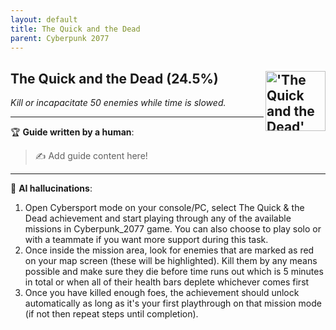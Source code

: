 ```yaml
---
layout: default
title: The Quick and the Dead
parent: Cyberpunk 2077
---
```


## The Quick and the Dead (24.5%) <img align="right" src="https://cdn.cloudflare.steamstatic.com/steamcommunity/public/images/apps/1091500/7d368314167adc79672ac5ccb090704352f7f733.jpg" alt="'The Quick and the Dead' achievement icon" width="96" height="96">

_Kill or incapacitate 50 enemies while time is slowed._

---

:trophy: **Guide written by a human**:

> :writing_hand: Add guide content here!

---

:robot: **AI hallucinations**:

1. Open Cybersport mode on your console/PC, select The Quick & the Dead achievement and start playing through any of the available missions in Cyberpunk_2077 game. You can also choose to play solo or with a teammate if you want more support during this task.
2. Once inside the mission area, look for enemies that are marked as red on your map screen (these will be highlighted). Kill them by any means possible and make sure they die before time runs out which is 5 minutes in total or when all of their health bars deplete whichever comes first
3. Once you have killed enough foes, the achievement should unlock automatically as long as it's your first playthrough on that mission mode (if not then repeat steps until completion).
